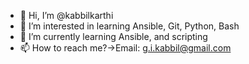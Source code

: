 - 👋 Hi, I’m @kabbilkarthi         
- 👀 I’m interested in learning Ansible, Git, Python, Bash
- 🌱 I’m currently learning Ansible, and scripting
- 📫 How to reach me?->Email: g.i.kabbil@gmail.com

<!---
kabbilkarthi/kabbilkarthi is a ✨ special ✨ repository because its `README.md` (this file) appears on your GitHub profile.
You can click the Preview link to take a look at your changes.
--->
